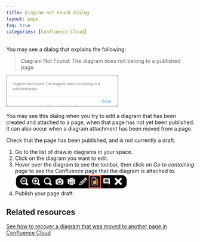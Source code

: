 ```yaml
---
title: Diagram not Found dialog
layout: page
faq: true
categories: [Confluence Cloud]
---
```


You may see a dialog that explains the following:

> Diagram Not Found: The diagram does not belong to a published page

<img src="/assets/img/blog/diagram-not-found-dialog.png" width="300" alt="The Diagram not found dialog will appear when you try to edit a diagram that is attached to an unpublished page">

You may see this dialog when you try to edit a diagram that has been created and attached to a page, when that page has not yet been published. It can also occur when a diagram attachment has been moved from a page.

Check that the page has been published, and is not currently a draft.

1. Go to the list of draw.io diagrams in your space.
2. Click on the diagram you want to edit.
3. Hover over the diagram to see the toolbar, then click on _Go to containing page_ to see the Confluence page that the diagram is attached to.
<br /><img src="/assets/img/blog/go-to-containing-page-confluence-cloud.png" width="300" alt="When you view a draw.io diagram, click on Go to containing page to see which page the diagram is attached to, even if it is a draft">
4. Publish your page draft.

## Related resources

[See how to recover a diagram that was moved to another page in Confluence Cloud](/doc/faq/recover-moved-diagram-confluence-cloud.html)
